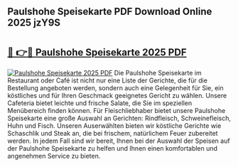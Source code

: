 ## Paulshohe Speisekarte PDF Download Online 2025 jzY9S

# <h2><a href="http://gc9l62a.nevu.top/?p=Paulshohe+Speisekarte">🔗 👉🔴 Paulshohe Speisekarte 2025 PDF</a></h2>

[![Paulshohe Speisekarte 2025 PDF](https://i.imgur.com/dBaPXMq.png)](http://gc9l62a.nevu.top/?p=Paulshohe+Speisekarte)
Die Paulshohe Speisekarte im Restaurant oder Café ist nicht nur eine Liste der Gerichte, die für die Bestellung angeboten werden, sondern auch eine Gelegenheit für Sie, ein köstliches und für Ihren Geschmack geeignetes Gericht zu wählen. Unsere Cafeteria bietet leichte und frische Salate, die Sie im speziellen Menübereich finden können. Für Fleischliebhaber bietet unsere Paulshohe Speisekarte eine große Auswahl an Gerichten: Rindfleisch, Schweinefleisch, Huhn und Fisch. Unseren Auserwählten bieten wir köstliche Gerichte wie Schaschlik und Steak an, die bei frischem, natürlichem Feuer zubereitet werden. In jedem Fall sind wir bereit, Ihnen bei der Auswahl der Speisen auf der Paulshohe Speisekarte zu helfen und Ihnen einen komfortablen und angenehmen Service zu bieten.

